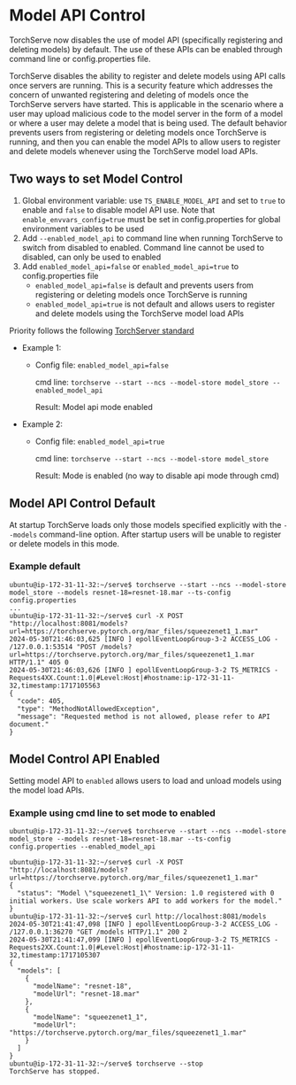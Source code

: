 # Model API Control

TorchServe now disables the use of model API (specifically registering and deleting models) by default. The use of these APIs can be enabled through command line or config.properties file.

TorchServe disables the ability to register and delete models using API calls once servers are running. This is a security feature which addresses the concern of unwanted registering and deleting of models once the TorchServe servers have started. This is applicable in the scenario where a user may upload malicious code to the model server in the form of a model or where a user may delete a model that is being used. The default behavior prevents users from registering or deleting models once TorchServe is running, and then you can enable the model APIs to allow users to register and delete models whenever using the TorchServe model load APIs.

## Two ways to set Model Control
1. Global environment variable: use `TS_ENABLE_MODEL_API` and set to `true` to enable and `false` to disable model API use. Note that `enable_envvars_config=true` must be set in config.properties for global environment variables to be used
2. Add `--enabled_model_api` to command line when running TorchServe to switch from disabled to enabled. Command line cannot be used to disabled, can only be used to enabled
3. Add `enabled_model_api=false` or `enabled_model_api=true` to config.properties file
    * `enabled_model_api=false` is default and prevents users from registering or deleting models once TorchServe is running
    * `enabled_model_api=true` is not default and allows users to register and delete models using the TorchServe model load APIs

Priority follows the following [TorchServer standard](https://github.com/pytorch/serve/blob/c74a29e8144bc12b84196775076b0e8cf3c5a6fc/docs/configuration.md#advanced-configuration)
* Example 1:
  * Config file: `enabled_model_api=false`

    cmd line: `torchserve --start --ncs --model-store model_store --enabled_model_api`

    Result: Model api mode enabled
* Example 2:
  * Config file: `enabled_model_api=true`

    cmd line: `torchserve --start --ncs --model-store model_store`

    Result: Mode is enabled (no way to disable api mode through cmd)

## Model API Control Default
At startup TorchServe loads only those models specified explicitly with the `--models` command-line option. After startup users will be unable to register or delete models in this mode.

### Example default
```
ubuntu@ip-172-31-11-32:~/serve$ torchserve --start --ncs --model-store model_store --models resnet-18=resnet-18.mar --ts-config config.properties
...
ubuntu@ip-172-31-11-32:~/serve$ curl -X POST  "http://localhost:8081/models?url=https://torchserve.pytorch.org/mar_files/squeezenet1_1.mar"
2024-05-30T21:46:03,625 [INFO ] epollEventLoopGroup-3-2 ACCESS_LOG - /127.0.0.1:53514 "POST /models?url=https://torchserve.pytorch.org/mar_files/squeezenet1_1.mar HTTP/1.1" 405 0
2024-05-30T21:46:03,626 [INFO ] epollEventLoopGroup-3-2 TS_METRICS - Requests4XX.Count:1.0|#Level:Host|#hostname:ip-172-31-11-32,timestamp:1717105563
{
  "code": 405,
  "type": "MethodNotAllowedException",
  "message": "Requested method is not allowed, please refer to API document."
}
```

## Model Control API Enabled
Setting model API to `enabled` allows users to load and unload models using the model load APIs.

### Example using cmd line to set mode to enabled
```
ubuntu@ip-172-31-11-32:~/serve$ torchserve --start --ncs --model-store model_store --models resnet-18=resnet-18.mar --ts-config config.properties --enabled_model_api

ubuntu@ip-172-31-11-32:~/serve$ curl -X POST  "http://localhost:8081/models?url=https://torchserve.pytorch.org/mar_files/squeezenet1_1.mar"
{
  "status": "Model \"squeezenet1_1\" Version: 1.0 registered with 0 initial workers. Use scale workers API to add workers for the model."
}
ubuntu@ip-172-31-11-32:~/serve$ curl http://localhost:8081/models
2024-05-30T21:41:47,098 [INFO ] epollEventLoopGroup-3-2 ACCESS_LOG - /127.0.0.1:36270 "GET /models HTTP/1.1" 200 2
2024-05-30T21:41:47,099 [INFO ] epollEventLoopGroup-3-2 TS_METRICS - Requests2XX.Count:1.0|#Level:Host|#hostname:ip-172-31-11-32,timestamp:1717105307
{
  "models": [
    {
      "modelName": "resnet-18",
      "modelUrl": "resnet-18.mar"
    },
    {
      "modelName": "squeezenet1_1",
      "modelUrl": "https://torchserve.pytorch.org/mar_files/squeezenet1_1.mar"
    }
  ]
}
ubuntu@ip-172-31-11-32:~/serve$ torchserve --stop
TorchServe has stopped.
```
